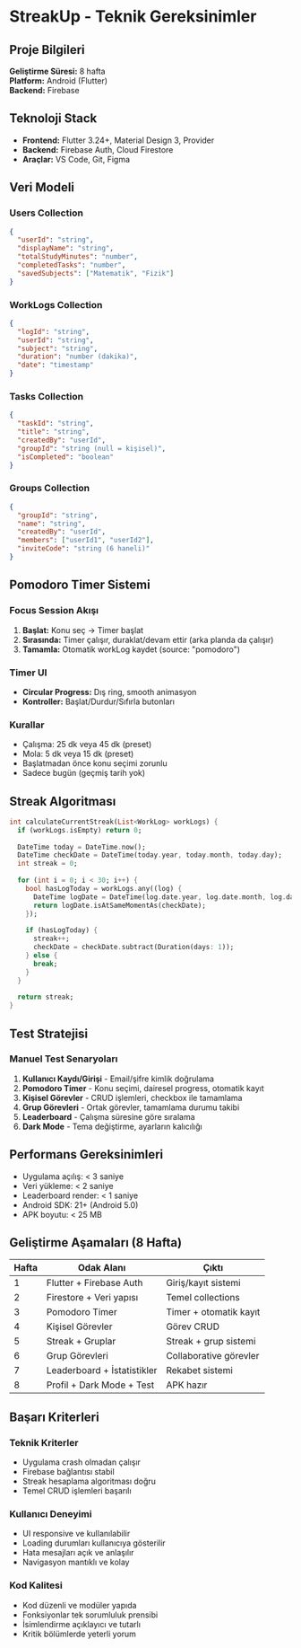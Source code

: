 # StreakUp - Teknik Gereksinimler

## Proje Bilgileri
**Geliştirme Süresi:** 8 hafta  
**Platform:** Android (Flutter)  
**Backend:** Firebase

## Teknoloji Stack
- **Frontend:** Flutter 3.24+, Material Design 3, Provider
- **Backend:** Firebase Auth, Cloud Firestore
- **Araçlar:** VS Code, Git, Figma

## Veri Modeli

### Users Collection
```json
{
  "userId": "string",
  "displayName": "string",
  "totalStudyMinutes": "number",
  "completedTasks": "number",
  "savedSubjects": ["Matematik", "Fizik"]
}
```

### WorkLogs Collection
```json
{
  "logId": "string",
  "userId": "string",
  "subject": "string",
  "duration": "number (dakika)",
  "date": "timestamp"
}
```

### Tasks Collection
```json
{
  "taskId": "string",
  "title": "string",
  "createdBy": "userId",
  "groupId": "string (null = kişisel)",
  "isCompleted": "boolean"
}
```

### Groups Collection
```json
{
  "groupId": "string",
  "name": "string",
  "createdBy": "userId",
  "members": ["userId1", "userId2"],
  "inviteCode": "string (6 haneli)"
}
```


## Pomodoro Timer Sistemi

### Focus Session Akışı
1. **Başlat:** Konu seç → Timer başlat
2. **Sırasında:** Timer çalışır, duraklat/devam ettir (arka planda da çalışır)
3. **Tamamla:** Otomatik workLog kaydet (source: "pomodoro")

### Timer UI
- **Circular Progress:** Dış ring, smooth animasyon
- **Kontroller:** Başlat/Durdur/Sıfırla butonları

### Kurallar
- Çalışma: 25 dk veya 45 dk (preset)
- Mola: 5 dk veya 15 dk (preset)
- Başlatmadan önce konu seçimi zorunlu
- Sadece bugün (geçmiş tarih yok)

## Streak Algoritması

```dart
int calculateCurrentStreak(List<WorkLog> workLogs) {
  if (workLogs.isEmpty) return 0;
  
  DateTime today = DateTime.now();
  DateTime checkDate = DateTime(today.year, today.month, today.day);
  int streak = 0;
  
  for (int i = 0; i < 30; i++) {
    bool hasLogToday = workLogs.any((log) {
      DateTime logDate = DateTime(log.date.year, log.date.month, log.date.day);
      return logDate.isAtSameMomentAs(checkDate);
    });
    
    if (hasLogToday) {
      streak++;
      checkDate = checkDate.subtract(Duration(days: 1));
    } else {
      break;
    }
  }
  
  return streak;
}
```

## Test Stratejisi

### Manuel Test Senaryoları
1. **Kullanıcı Kaydı/Girişi** - Email/şifre kimlik doğrulama
2. **Pomodoro Timer** - Konu seçimi, dairesel progress, otomatik kayıt
3. **Kişisel Görevler** - CRUD işlemleri, checkbox ile tamamlama
4. **Grup Görevleri** - Ortak görevler, tamamlama durumu takibi
5. **Leaderboard** - Çalışma süresine göre sıralama
6. **Dark Mode** - Tema değiştirme, ayarların kalıcılığı

## Performans Gereksinimleri
- Uygulama açılış: < 3 saniye
- Veri yükleme: < 2 saniye
- Leaderboard render: < 1 saniye
- Android SDK: 21+ (Android 5.0)
- APK boyutu: < 25 MB

## Geliştirme Aşamaları (8 Hafta)

| Hafta | Odak Alanı | Çıktı |
|-------|------------|-------|
| 1 | Flutter + Firebase Auth | Giriş/kayıt sistemi |
| 2 | Firestore + Veri yapısı | Temel collections |
| 3 | Pomodoro Timer | Timer + otomatik kayıt |
| 4 | Kişisel Görevler | Görev CRUD |
| 5 | Streak + Gruplar | Streak + grup sistemi |
| 6 | Grup Görevleri | Collaborative görevler |
| 7 | Leaderboard + İstatistikler | Rekabet sistemi |
| 8 | Profil + Dark Mode + Test | APK hazır |

## Başarı Kriterleri

### Teknik Kriterler
- Uygulama crash olmadan çalışır
- Firebase bağlantısı stabil
- Streak hesaplama algoritması doğru
- Temel CRUD işlemleri başarılı

### Kullanıcı Deneyimi
- UI responsive ve kullanılabilir
- Loading durumları kullanıcıya gösterilir
- Hata mesajları açık ve anlaşılır
- Navigasyon mantıklı ve kolay

### Kod Kalitesi
- Kod düzenli ve modüler yapıda
- Fonksiyonlar tek sorumluluk prensibi
- İsimlendirme açıklayıcı ve tutarlı
- Kritik bölümlerde yeterli yorum